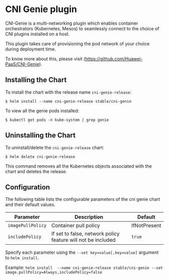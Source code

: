 # CNI Genie plugin

CNI-Genie is a multi-networking plugin which enables container orchestrators (Kubernetes, Mesos) to seamlessly connect to the choice of CNI plugins installed on a host.

This plugin takes care of provisioning the pod network of your choice during deployment time.


To know more about this, please visit (https://github.com/Huawei-PaaS/CNI-Genie).

## Installing the Chart

To install the chart with the release name `cni-genie-release`:

```console
$ helm install --name cni-genie-release stable/cni-genie
```

To view all the genie pods installed:
```console
$ kubectl get pods -n kube-system | grep genie
```


## Uninstalling the Chart

To uninstall/delete the `cni-genie-release` chart:

```console
$ helm delete cni-genie-release
```

This command removes all the Kubernetes objects associated with the chart and deletes the release.

## Configuration

The following table lists the configurable parameters of the cni genie chart and their default values.

| Parameter | Description | Default |
| --------- | ----------- | ------- |
| `imagePullPolicy` | Container pull policy | IfNotPresent |
| `includePolicy`       | If set to false, network policy feature will not be included                  | `true`                                                   |

Specify each parameter using the `--set key=value[,key=value]` argument to `helm install`.

Example: `helm install  --name cni-genie-release stable/cni-genie --set image.pullPolicy=Always,includePolicy=false`